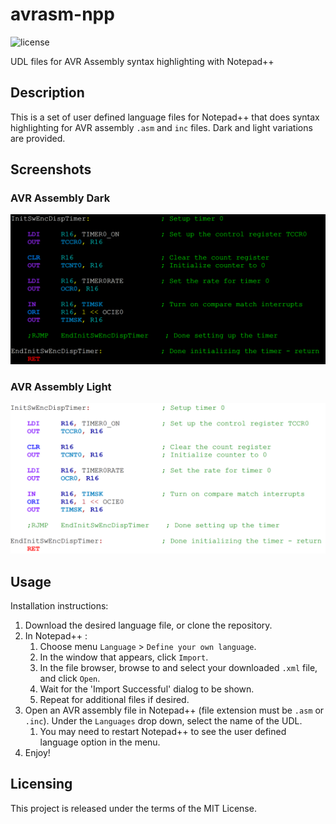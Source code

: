 # avrasm-npp
![license](https://img.shields.io/github/license/electronictoast/avrasm-npp)

UDL files for AVR Assembly syntax highlighting with Notepad++

## Description

This is a set of user defined language files for Notepad++ that does syntax highlighting for AVR assembly `.asm` and `inc` files. Dark and light variations are provided.

## Screenshots

### AVR Assembly Dark
![dark](img/dark.PNG)

### AVR Assembly Light
![light](img/light.PNG)

## Usage

Installation instructions:

1. Download the desired language file, or clone the repository.
2. In Notepad++ : 
   1. Choose menu `Language` > `Define your own language`.
   2. In the window that appears, click `Import`.
   3. In the file browser, browse to and select your downloaded `.xml` file, and click `Open`.
   4. Wait for the 'Import Successful' dialog to be shown.
   5. Repeat for additional files if desired.
3. Open an AVR assembly file in Notepad++ (file extension must be `.asm` or `.inc`). Under the `Languages` drop down, select the name of the UDL.
   1. You may need to restart Notepad++ to see the user defined language option in the menu.
4. Enjoy!

## Licensing

This project is released under the terms of the MIT License.
